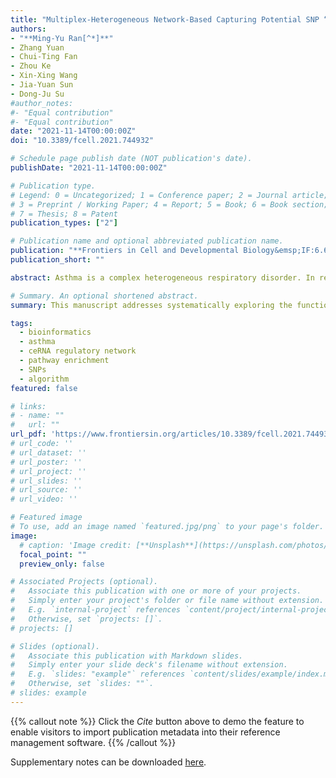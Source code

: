 ```yaml
---
title: "Multiplex-Heterogeneous Network-Based Capturing Potential SNP “Switches” of Pathways Associating With Diverse Disease Characteristics of Asthma"
authors:
- "**Ming-Yu Ran[^*]**"
- Zhang Yuan
- Chui-Ting Fan
- Zhou Ke
- Xin-Xing Wang
- Jia-Yuan Sun
- Dong-Ju Su
#author_notes:
#- "Equal contribution"
#- "Equal contribution"
date: "2021-11-14T00:00:00Z"
doi: "10.3389/fcell.2021.744932"

# Schedule page publish date (NOT publication's date).
publishDate: "2021-11-14T00:00:00Z"

# Publication type.
# Legend: 0 = Uncategorized; 1 = Conference paper; 2 = Journal article;
# 3 = Preprint / Working Paper; 4 = Report; 5 = Book; 6 = Book section;
# 7 = Thesis; 8 = Patent
publication_types: ["2"]

# Publication name and optional abbreviated publication name.
publication: "**Frontiers in Cell and Developmental Biology&emsp;IF:6.684&emsp;JCR Q1&emsp;1/7**"
publication_short: ""

abstract: Asthma is a complex heterogeneous respiratory disorder. In recent years nubbly regions of the role of genetic variants and transcriptome including mRNAs, microRNAs, and long non-coding RNAs in the pathogenesis of asthma have been separately excavated and reported. However, how to systematically integrate and decode this scattered information remains unclear. Further exploration would improve understanding of the internal communication of asthma. To excavate new insights into the pathogenesis of asthma, we ascertained three asthma characteristics according to reviews, airway inflammation, airway hyperresponsiveness, and airway remodeling. We manually created a contemporary catalog of corresponding risk transcriptome, including mRNAs, miRNAs, and lncRNAs. MIMP is a multiplex-heterogeneous networks-based approach, measuring the relevance of disease characteristics to the pathway by examining the similarity between the determined vectors of risk transcriptome and pathways in the same low-dimensional vector space. It was developed to enable a more concentrated and in-depth exploration of potential pathways. We integrated experimentally validated competing endogenous RNA regulatory information and the SNPs with significant pathways into the ceRNA-mediated SNP switching pathway network (CSSPN) to analyze ceRNA regulation of pathways and the role of SNP in these dysfunctions. We discovered 11 crucial ceRNA regulations concerning asthma disease feature pathway and propose a potential mechanism of ceRNA regulatory SNP → gene → pathway → disease feature effecting asthma pathogenesis, especially for MALAT1 (rs765499057/rs764699354/rs189435941) → hsa-miR-155 → IL13 (rs201185816/rs1000978586/rs202101165) → Interleukin-4 and Interleukin-13 signaling → inflammation/airway remodeling and MALAT1 (rs765499057/ rs764699354/rs189435941) → hsa-miR-155 → IL17RB (rs948046241) → Interleukin-17 signaling (airway remodeling)/Cytokine-cytokine receptor interaction (inflammation). This study showed a systematic and propagable workflow for capturing the potential SNP “switch” of asthma through text and database mining and provides further information on the pathogenesis of asthma.

# Summary. An optional shortened abstract.
summary: This manuscript addresses systematically exploring the functional role of SNP in the pathogenesis of asthma based on a novel method called MIMP.

tags:
  - bioinformatics
  - asthma
  - ceRNA regulatory network
  - pathway enrichment
  - SNPs
  - algorithm
featured: false

# links:
# - name: ""
#   url: ""
url_pdf: 'https://www.frontiersin.org/articles/10.3389/fcell.2021.744932/full'
# url_code: ''
# url_dataset: ''
# url_poster: ''
# url_project: ''
# url_slides: ''
# url_source: ''
# url_video: ''

# Featured image
# To use, add an image named `featured.jpg/png` to your page's folder. 
image:
  # caption: 'Image credit: [**Unsplash**](https://unsplash.com/photos/jdD8gXaTZsc)'
  focal_point: ""
  preview_only: false

# Associated Projects (optional).
#   Associate this publication with one or more of your projects.
#   Simply enter your project's folder or file name without extension.
#   E.g. `internal-project` references `content/project/internal-project/index.md`.
#   Otherwise, set `projects: []`.
# projects: []

# Slides (optional).
#   Associate this publication with Markdown slides.
#   Simply enter your slide deck's filename without extension.
#   E.g. `slides: "example"` references `content/slides/example/index.md`.
#   Otherwise, set `slides: ""`.
# slides: example
---
```


{{% callout note %}}
Click the *Cite* button above to demo the feature to enable visitors to import publication metadata into their reference management software.
{{% /callout %}}

<!-- {{% callout note %}}
Create your slides in Markdown - click the *Slides* button to check out the example.
{{% /callout %}} -->

Supplementary notes can be downloaded [here](https://www.frontiersin.org/articles/10.3389/fcell.2021.744932/full#supplementary-material).
